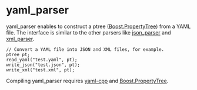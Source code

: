 # yaml_parser

yaml_parser enables to construct a ptree ([Boost.PropertyTree](http://www.boost.org/doc/libs/1_65_1/doc/html/property_tree.html)) from a YAML file. The interface is similar to the other parsers like [json_parser](http://www.boost.org/doc/libs/1_65_1/doc/html/property_tree/parsers.html#property_tree.parsers.json_parser) and [xml_parser](http://www.boost.org/doc/libs/1_65_1/doc/html/property_tree/parsers.html#property_tree.parsers.xml_parser).

```
// Convert a YAML file into JSON and XML files, for example.
ptree pt;
read_yaml("test.yaml", pt);
write_json("test.json", pt);
write_xml("test.xml", pt);
```

Compiling yaml_parser requires [yaml-cpp](https://github.com/jbeder/yaml-cpp) and [Boost.PropertyTree](http://www.boost.org/doc/libs/1_65_1/doc/html/property_tree.html).
